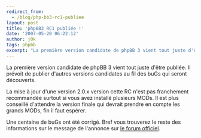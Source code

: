```yaml
---
redirect_from:
  - /blog/php-bb3-rc1-publiee
layout: post
title: 'phpBB3 RC1 publiée !'
date: '2007-05-20 06:22:12'
author: j0k
tags: phpbb
excerpt: "La première version candidate de phpBB 3 vient tout juste d'être publiée.   Il prévoit de publier d'autres versions candidates au fil des buGs qui seront découverts.  \n  \nLa mise à jour d'une version 2.0.x version cette RC n'est pas franchement recommandée surtout si vous avez installé plusieurs MODs. Il est plus conseillé d'attendre la version finale qui      …"
---
```


La première version candidate de phpBB 3 vient tout juste d'être publiée.   Il prévoit de publier d'autres versions candidates au fil des buGs qui seront découverts.

La mise à jour d'une version 2.0.x version cette RC n'est pas franchement recommandée surtout si vous avez installé plusieurs MODs. Il est plus conseillé d'attendre la version finale qui devrait prendre en compte les grands MODs, fin il faut espérer.

Une centaine de buGs ont été corrigé. Bref vous trouverez le reste des informations sur le message de l'annonce sur [le forum officiel](http://www.phpbb.com/community/viewtopic.php?f=14&t=543015).
